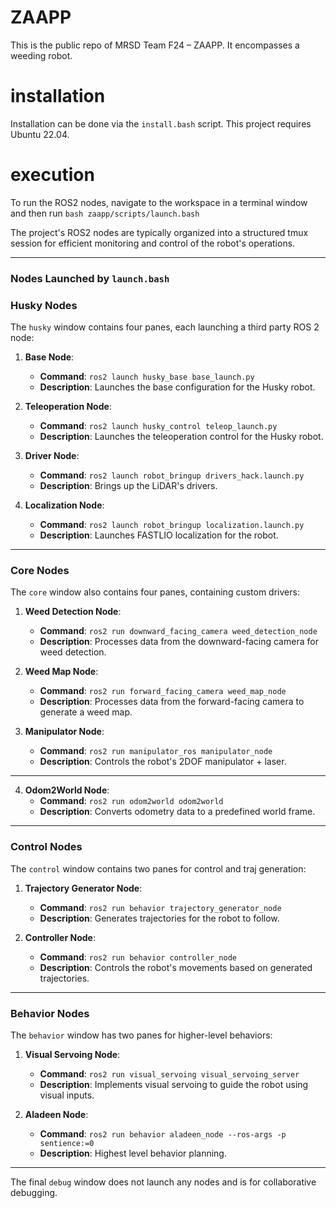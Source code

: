 ZAAPP
=====

This is the public repo of MRSD Team F24 – ZAAPP. It encompasses a weeding robot.


installation
=============

Installation can be done via the `install.bash` script. This project requires Ubuntu 22.04.

execution
===========

To run the ROS2 nodes, navigate to the workspace in a terminal window and then run `bash zaapp/scripts/launch.bash`

The project's ROS2 nodes are typically organized into a structured tmux session for efficient monitoring and control of the robot's operations.


---

### Nodes Launched by `launch.bash`

### **Husky Nodes**
The `husky` window contains four panes, each launching a third party ROS 2 node:
1. **Base Node**:
   - **Command**: `ros2 launch husky_base base_launch.py`
   - **Description**: Launches the base configuration for the Husky robot.

2. **Teleoperation Node**:
   - **Command**: `ros2 launch husky_control teleop_launch.py`
   - **Description**: Launches the teleoperation control for the Husky robot.

3. **Driver Node**:
   - **Command**: `ros2 launch robot_bringup drivers_hack.launch.py`
   - **Description**: Brings up the LiDAR's drivers.

4. **Localization Node**:
   - **Command**: `ros2 launch robot_bringup localization.launch.py`
   - **Description**: Launches FASTLIO localization for the robot.

---

### **Core Nodes**
The `core` window also contains four panes, containing custom drivers:
1. **Weed Detection Node**:
   - **Command**: `ros2 run downward_facing_camera weed_detection_node`
   - **Description**: Processes data from the downward-facing camera for weed detection.

2. **Weed Map Node**:
   - **Command**: `ros2 run forward_facing_camera weed_map_node`
   - **Description**: Processes data from the forward-facing camera to generate a weed map.

3. **Manipulator Node**:
   - **Command**: `ros2 run manipulator_ros manipulator_node`
   - **Description**: Controls the robot's 2DOF manipulator + laser.

---

4. **Odom2World Node**:
   - **Command**: `ros2 run odom2world odom2world`
   - **Description**: Converts odometry data to a predefined world frame.

---

### **Control Nodes**
The `control` window contains two panes for control and traj generation:
1. **Trajectory Generator Node**:
   - **Command**: `ros2 run behavior trajectory_generator_node`
   - **Description**: Generates trajectories for the robot to follow.

2. **Controller Node**:
   - **Command**: `ros2 run behavior controller_node`
   - **Description**: Controls the robot's movements based on generated trajectories.

---

### **Behavior Nodes**
The `behavior` window has two panes for higher-level behaviors:
1. **Visual Servoing Node**:
   - **Command**: `ros2 run visual_servoing visual_servoing_server`
   - **Description**: Implements visual servoing to guide the robot using visual inputs.

2. **Aladeen Node**:
   - **Command**: `ros2 run behavior aladeen_node --ros-args -p sentience:=0`
   - **Description**: Highest level behavior planning.

---

The final `debug` window does not launch any nodes and is for collaborative debugging.